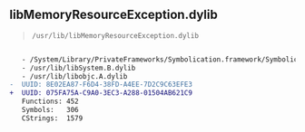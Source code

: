 ## libMemoryResourceException.dylib

> `/usr/lib/libMemoryResourceException.dylib`

```diff

   - /System/Library/PrivateFrameworks/Symbolication.framework/Symbolication
   - /usr/lib/libSystem.B.dylib
   - /usr/lib/libobjc.A.dylib
-  UUID: 8E02EA87-F6D4-38FD-A4EE-7D2C9C63EFE3
+  UUID: 075FA75A-C9A0-3EC3-A288-01504AB621C9
   Functions: 452
   Symbols:   306
   CStrings:  1579

```
